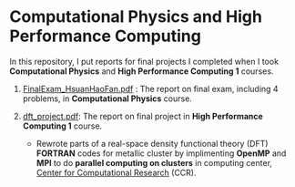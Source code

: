 # Computational Physics and High Performance Computing

In this repository, I put reports for final projects I completed when I took **Computational Physics** and **High Performance Computing 1** courses.

1. [FinalExam_HsuanHaoFan.pdf](https://github.com/hsuanhao/Computational_Physics/blob/master/FinalExam_HsuanHaoFan.pdf) : The report on final exam, including 4 problems, in **Computational Physics** course.



2. [dft_project.pdf](https://github.com/hsuanhao/Computational_Physics/blob/master/dft_project.pdf): The report on final project in **High Performance Computing 1** course.

   - Rewrote parts of a real-space density functional theory (DFT) **FORTRAN** codes for metallic cluster by implimenting **OpenMP** and **MPI** to do **parallel computing on clusters** in computing center, [Center for Computational Research](https://www.buffalo.edu/ccr.html) (CCR).
